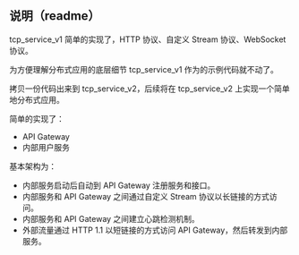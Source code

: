 ## 说明（readme）

tcp_service_v1 简单的实现了，HTTP 协议、自定义 Stream 协议、WebSocket 协议。

为方便理解分布式应用的底层细节 tcp_service_v1 作为的示例代码就不动了。

拷贝一份代码出来到 tcp_service_v2，后续将在 tcp_service_v2 上实现一个简单地分布式应用。

简单的实现了：

- API Gateway
- 内部用户服务

基本架构为：

- 内部服务启动后自动到 API Gateway 注册服务和接口。
- 内部服务和 API Gateway 之间通过自定义 Stream 协议以长链接的方式访问。
- 内部服务和 API Gateway 之间建立心跳检测机制。
- 外部流量通过 HTTP 1.1 以短链接的方式访问 API Gateway，然后转发到内部服务。